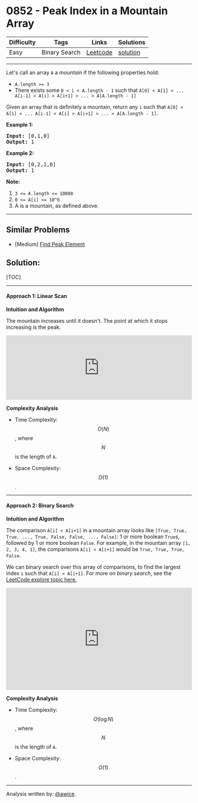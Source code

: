 # 0852 - Peak Index in a Mountain Array

Difficulty  | Tags | Links | Solutions
----------- | ---- | ----- | -----
Easy | Binary Search | [Leetcode](https://leetcode.com/problems/peak-index-in-a-mountain-array) | [solution](https://leetcode.com/problems/peak-index-in-a-mountain-array/solution/)


-----------

<p>Let&#39;s call an array <code>A</code> a <em>mountain</em>&nbsp;if the following properties hold:</p>

<ul>
	<li><code>A.length &gt;= 3</code></li>
	<li>There exists some <code>0 &lt; i&nbsp;&lt; A.length - 1</code> such that <code>A[0] &lt; A[1] &lt; ... A[i-1] &lt; A[i] &gt; A[i+1] &gt; ... &gt; A[A.length - 1]</code></li>
</ul>

<p>Given an array that is definitely a mountain, return any&nbsp;<code>i</code>&nbsp;such that&nbsp;<code>A[0] &lt; A[1] &lt; ... A[i-1] &lt; A[i] &gt; A[i+1] &gt; ... &gt; A[A.length - 1]</code>.</p>

<p><strong>Example 1:</strong></p>

<pre>
<strong>Input: </strong><span id="example-input-1-1">[0,1,0]</span>
<strong>Output: </strong><span id="example-output-1">1</span>
</pre>

<div>
<p><strong>Example 2:</strong></p>

<pre>
<strong>Input: </strong><span id="example-input-2-1">[0,2,1,0]</span>
<strong>Output: </strong><span id="example-output-2">1</span></pre>
</div>

<p><strong>Note:</strong></p>

<ol>
	<li><code>3 &lt;= A.length &lt;= 10000</code></li>
	<li><code><font face="monospace">0 &lt;= A[i] &lt;= 10^6</font></code></li>
	<li>A&nbsp;is a mountain, as defined above.</li>
</ol>


-----------


## Similar Problems

- [Medium] [Find Peak Element](find-peak-element)




## Solution:

[TOC]

---
#### Approach 1: Linear Scan

**Intuition and Algorithm**

The mountain increases until it doesn't.  The point at which it stops increasing is the peak.

<iframe src="https://leetcode.com/playground/wnFAmS4Z/shared" frameBorder="0" width="100%" height="174" name="wnFAmS4Z"></iframe>

**Complexity Analysis**

* Time Complexity:  $$O(N)$$, where $$N$$ is the length of `A`.

* Space Complexity:  $$O(1)$$.


---
#### Approach 2: Binary Search

**Intuition and Algorithm**

The comparison `A[i] < A[i+1]` in a mountain array looks like `[True, True, True, ..., True, False, False, ..., False]`: 1 or more boolean `True`s, followed by 1 or more boolean `False`.  For example, in the mountain array `[1, 2, 3, 4, 1]`, the comparisons `A[i] < A[i+1]` would be `True, True, True, False`.

We can binary search over this array of comparisons, to find the largest index `i` such that `A[i] < A[i+1]`.  For more on *binary search*, see the [LeetCode explore topic here.](https://leetcode.com/explore/learn/card/binary-search/)

<iframe src="https://leetcode.com/playground/FoZ3SCRk/shared" frameBorder="0" width="100%" height="276" name="FoZ3SCRk"></iframe>

**Complexity Analysis**

* Time Complexity:  $$O(\log N)$$, where $$N$$ is the length of `A`.

* Space Complexity:  $$O(1)$$.


---

Analysis written by: [@awice](https://leetcode.com/awice).
